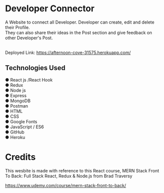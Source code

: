 # Developer Connector

A Website to connect all Developer. Developer can create, edit and delete their Profile. <br> They can also share their ideas in the Post section and give feedback on other Developer's Post.

<br> Deployed Link: https://afternoon-cove-31575.herokuapp.com/

## Technologies Used

● React js /React Hook <br>
● Redux <br>
● Node js <br>
● Express <br>
● MongoDB <br>
● Postman <br>
● HTML <br>
● CSS <br>
● Google Fonts <br>
● JavaScript / ES6 <br>
● GitHub <br>
● Heroku

# Credits

This wesbite is made with reference to this React course,
MERN Stack Front To Back: Full Stack React, Redux & Node.js
from Brad Traversy

https://www.udemy.com/course/mern-stack-front-to-back/
